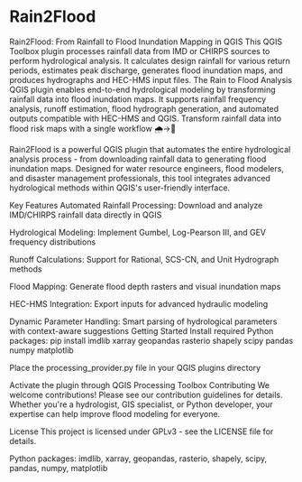 # Rain2Flood
Rain2Flood: From Rainfall to Flood Inundation Mapping in QGIS
This QGIS Toolbox plugin processes rainfall data from IMD or CHIRPS sources to perform hydrological analysis. It calculates design rainfall for various return periods, estimates peak discharge, generates flood inundation maps, and produces hydrographs and HEC-HMS input files.
The Rain to Flood Analysis QGIS plugin enables end-to-end hydrological modeling by transforming rainfall data into flood inundation maps. It supports rainfall frequency analysis, runoff estimation, flood hydrograph generation, and automated outputs compatible with HEC-HMS and QGIS.
Transform rainfall data into flood risk maps with a single workflow 🌧️→🌊

Rain2Flood is a powerful QGIS plugin that automates the entire hydrological analysis process - from downloading rainfall data to generating flood inundation maps. Designed for water resource engineers, flood modelers, and disaster management professionals, this tool integrates advanced hydrological methods within QGIS's user-friendly interface.

Key Features
Automated Rainfall Processing: Download and analyze IMD/CHIRPS rainfall data directly in QGIS

Hydrological Modeling: Implement Gumbel, Log-Pearson III, and GEV frequency distributions

Runoff Calculations: Support for Rational, SCS-CN, and Unit Hydrograph methods

Flood Mapping: Generate flood depth rasters and visual inundation maps

HEC-HMS Integration: Export inputs for advanced hydraulic modeling

Dynamic Parameter Handling: Smart parsing of hydrological parameters with context-aware suggestions
Getting Started
Install required Python packages:
pip install imdlib xarray geopandas rasterio shapely scipy pandas numpy matplotlib

Place the processing_provider.py file in your QGIS plugins directory

Activate the plugin through QGIS Processing Toolbox
Contributing
We welcome contributions! Please see our contribution guidelines for details. Whether you're a hydrologist, GIS specialist, or Python developer, your expertise can help improve flood modeling for everyone.

License
This project is licensed under GPLv3 - see the LICENSE file for details.

Python packages: imdlib, xarray, geopandas, rasterio, shapely, scipy, pandas, numpy, matplotlib
